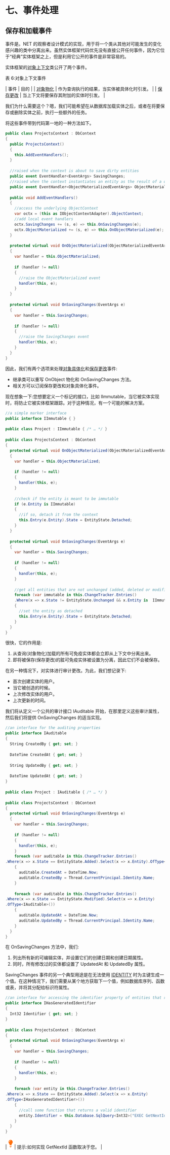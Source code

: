 # 七、事件处理

## 保存和加载事件

事件是。NET 的观察者设计模式的实现，用于将一个类从其他对可能发生的变化感兴趣的类中分离出来。虽然实体框架代码优先没有直接公开任何事件，因为它位于“经典”实体框架之上，但是利用它公开的事件是非常容易的。

实体框架的[对象上下文](http://msdn.microsoft.com/en-us/library/system.data.objects.objectcontext.aspx)类公开了两个事件。

表 6:对象上下文事件

| 事件 | 目的 |
| [对象物化](http://msdn.microsoft.com/en-us/library/system.data.objects.objectcontext.objectmaterialized.aspx) | 作为查询执行的结果，当实体被具体化时引发。 |
| [保存更改](http://msdn.microsoft.com/en-us/library/system.data.objects.objectcontext.savingchanges.aspx) | 当上下文将要保存其附加的实体时引发。 |

我们为什么需要这个？嗯，我们可能希望在从数据库加载实体之后，或者在将要保存或删除实体之前，执行一些额外的任务。

将这些事件带到代码第一地的一种方法如下。

```cs
public class ProjectsContext : DbContext
{
  public ProjectsContext()
  {
    this.AddEventHandlers();
  }

  //raised when the context is about to save dirty entities 
  public event EventHandler<EventArgs> SavingChanges;
  //raised when the context instantiates an entity as the result of a query
  public event EventHandler<ObjectMaterializedEventArgs> ObjectMaterialized;

  public void AddEventHandlers()
  {
    //access the underlying ObjectContext
    var octx = (this as IObjectContextAdapter).ObjectContext;
    //add local event handlers
    octx.SavingChanges += (s, e) => this.OnSavingChanges(e);
    octx.ObjectMaterialized += (s, e) => this.OnObjectMaterialized(e);
  }

  protected virtual void OnObjectMaterialized(ObjectMaterializedEventArgs e)
  {
    var handler = this.ObjectMaterialized;

    if (handler != null)
    {
      //raise the ObjectMaterialized event
      handler(this, e);
    }
  }

  protected virtual void OnSavingChanges(EventArgs e)
  {
    var handler = this.SavingChanges;

    if (handler != null)
    {
      //raise the SavingChanges event
      handler(this, e);
    }
  }
}

```

因此，我们有两个选项来处理[对象具体化](http://msdn.microsoft.com/en-us/library/system.data.objects.objectcontext.objectmaterialized.aspx)和[保存更改](http://msdn.microsoft.com/en-us/library/system.data.objects.objectcontext.savingchanges.aspx)事件:

*   继承类可以重写 OnObject 物化和 OnSavingChanges 方法。
*   相关方可以订阅保存更改和对象具体化事件。

现在想象一下:您想要定义一个标记的接口，比如 IImmutable，当它被实体实现时，将防止它被实体框架跟踪。对于这种情况，有一个可能的解决方案。

```cs
//a simple marker interface 
public interface IImmutable { }

public class Project : IImmutable { /* … */ }

public class ProjectsContext : DbContext
{
  protected virtual void OnObjectMaterialized(ObjectMaterializedEventArgs e)
  {
    var handler = this.ObjectMaterialized;

    if (handler != null)
    {
      handler(this, e);
    }

    //check if the entity is meant to be immutable
    if (e.Entity is IImmutable)
    {
      //if so, detach it from the context
      this.Entry(e.Entity).State = EntityState.Detached;
    }
  }

  protected virtual void OnSavingChanges(EventArgs e)
  {
    var handler = this.SavingChanges;

    if (handler != null)
    {
      handler(this, e);
    }

    //get all entities that are not unchanged (added, deleted or modified)
    foreach (var immutable in this.ChangeTracker.Entries()
    .Where(x => x.State != EntityState.Unchanged && x.Entity is  IImmutable).Select(x => x.Entity).ToList())
    {
      //set the entity as detached
      this.Entry(e.Entity).State = EntityState.Detached;
    }
  }
}

```

很快，它的作用是:

1.  从查询(对象物化)加载的所有可免疫实体都会立即从上下文中分离出来。
2.  即将被保存(保存更改)的脏可免疫实体被设置为分离，因此它们不会被保存。

在另一种情况下，对实体进行审计更改。为此，我们想记录下:

*   首次创建实体的用户。
*   当它被创造的时候。
*   上次修改实体的用户。
*   上次更新的时间。

我们将从定义一个公共的审计接口 IAuditable 开始，在那里定义这些审计属性，然后我们将提供 OnSavingChanges 的适当实现。

```cs
//an interface for the auditing properties
public interface IAuditable
{
  String CreatedBy { get; set; }

  DateTime CreatedAt { get; set; }

  String UpdatedBy { get; set; }

  DateTime UpdatedAt { get; set; }
}

public class Project : IAuditable { /* … */ }

public class ProjectsContext : DbContext
{
  protected virtual void OnSavingChanges(EventArgs e)
  {
    var handler = this.SavingChanges;

    if (handler != null)
    {
      handler(this, e);
    }
    foreach (var auditable in this.ChangeTracker.Entries()
.Where(x => x.State == EntityState.Added).Select(x => x.Entity).OfType<IAuditable>())
    {
      auditable.CreatedAt = DateTime.Now;
      auditable.CreatedBy = Thread.CurrentPrincipal.Identity.Name;
    }

    foreach (var auditable in this.ChangeTracker.Entries()
.Where(x => x.State == EntityState.Modified).Select(x => x.Entity)
.OfType<IAuditable>())
    {
      auditable.UpdatedAt = DateTime.Now;
      auditable.UpdatedBy = Thread.CurrentPrincipal.Identity.Name;
    }
  }
}

```

在 OnSavingChanges 方法中，我们:

1.  列出所有新的可编辑实体，并设置它们的创建日期和创建日期属性。
2.  同时，所有修改过的实体都设置了 UpdatedAt 和 UpdatedBy 属性。

SavingChanges 事件的另一个典型用途是在无法使用 [IDENTITY](http://technet.microsoft.com/en-us/library/ms186775.aspx) 时为主键生成一个值。在这种情况下，我们需要从某个地方获取下一个值，例如数据库序列、函数或表，并将其分配给标识符属性。

```cs
//an interface for accessing the identifier property of entities that require explicit identifier assignments
public interface IHasGeneratedIdentifier
{
  Int32 Identifier { get; set; }
}

public class ProjectsContext : DbContext
{
  protected virtual void OnSavingChanges(EventArgs e)
  {
    var handler = this.SavingChanges;

    if (handler != null)
    {
      handler(this, e);
    }

    foreach (var entity in this.ChangeTracker.Entries()
.Where(x => x.State == EntityState.Added).Select(x => x.Entity)
.OfType<IHasGeneratedIdentifier>())
    {
      //call some function that returns a valid identifier
      entity.Identifier = this.Database.SqlQuery<Int32>("EXEC GetNextId()");
    }
  }
}

```

| ![](img/tip.png) | 提示:如何实现 GetNextId 函数取决于您。 |